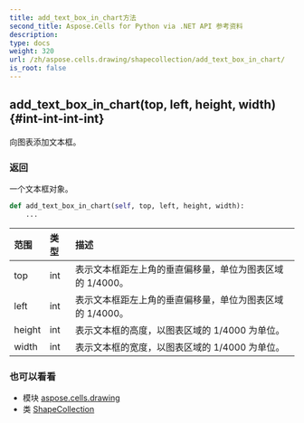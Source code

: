 ```yaml
---
title: add_text_box_in_chart方法
second_title: Aspose.Cells for Python via .NET API 参考资料
description:
type: docs
weight: 320
url: /zh/aspose.cells.drawing/shapecollection/add_text_box_in_chart/
is_root: false
---
```

##  add_text_box_in_chart(top, left, height, width) {#int-int-int-int}
向图表添加文本框。


### 返回

一个文本框对象。


```python
def add_text_box_in_chart(self, top, left, height, width):
    ...
```


|范围|类型|描述|
| :- | :- | :- |
| top | int |表示文本框距左上角的垂直偏移量，单位为图表区域的 1/4000。|
| left | int |表示文本框距左上角的垂直偏移量，单位为图表区域的 1/4000。|
| height | int |表示文本框的高度，以图表区域的 1/4000 为单位。|
| width | int |表示文本框的宽度，以图表区域的 1/4000 为单位。|



### 也可以看看
* 模块 [aspose.cells.drawing](../../)
* 类 [ShapeCollection](/cells/python-net/zh/aspose.cells.drawing/shapecollection)
